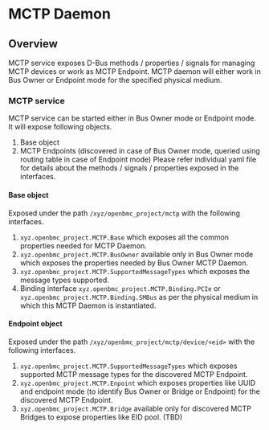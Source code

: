 # MCTP Daemon

## Overview
MCTP service exposes D-Bus methods / properties / signals for managing
MCTP devices or work as MCTP Endpoint. MCTP daemon will either
work in Bus Owner or Endpoint mode for the specified physical medium.

### MCTP service
MCTP service can be started either in Bus Owner mode or Endpoint mode.
It will expose following objects.
1. Base object
2. MCTP Endpoints (discovered in case of Bus Owner mode, queried using
routing table in case of Endpoint mode)
Please refer individual yaml file for details about the
methods / signals / properties exposed in the interfaces.

#### Base object
Exposed under the path `/xyz/openbmc_project/mctp` with the following
interfaces.
1. `xyz.openbmc_project.MCTP.Base` which exposes all the common properties
needed for MCTP Daemon.
2. `xyz.openbmc_project.MCTP.BusOwner` available only in Bus Owner mode
which exposes the properties needed by Bus Owner MCTP Daemon.
3. `xyz.openbmc_project.MCTP.SupportedMessageTypes` which exposes the message
types supported.
4. Binding interface `xyz.openbmc_project.MCTP.Binding.PCIe` or
`xyz.openbmc_project.MCTP.Binding.SMBus` as per the physical medium in which
this MCTP Daemon is instantiated.

#### Endpoint object
Exposed under the path `/xyz/openbmc_project/mctp/device/<eid>` with the
following interfaces.
1. `xyz.openbmc_project.MCTP.SupportedMessageTypes` which exposes supported MCTP
message types for the discovered MCTP Endpoint.
2. `xyz.openbmc_project.MCTP.Enpoint` which exposes properties like UUID and endpoint
mode (to identify Bus Owner or Bridge or Endpoint) for the discovered MCTP Endpoint.
3. `xyz.openbmc_project.MCTP.Bridge` available only for discovered MCTP Bridges to
expose properties like EID pool. (TBD)
